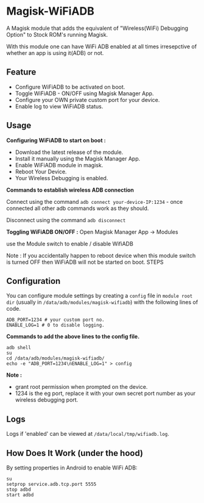 # Magisk-WiFiADB

A Magisk module that adds the equivalent of "Wireless(WiFi) Debugging Option" to Stock ROM's running Magisk.

With this module one can have WiFi ADB enabled at all times irresepctive of whether an app is using it(ADB) or not.


## Feature

- Configure WiFiADB to be activated on boot.
- Toggle WiFiADB - ON/OFF using Magisk Manager App.
- Configure your OWN private custom port for your device.
- Enable log to view WiFiADB status.

## Usage

**Configuring WiFiADB to start on boot :**

- Download the latest release of the module.
- Install it manually using the Magisk Manager App.
- Enable WiFiADB module in magisk.
- Reboot Your Device.
- Your Wireless Debugging is enabled.

**Commands to establish wireless ADB connection**

Connect using the command `adb connect your-device-IP:1234`     -      once connected all other adb commands work as they should.

Disconnect using the command `adb disconnect`

**Toggling WiFiADB ON/OFF :**
Open Magisk Manager App -> Modules

use the Module switch to enable / disable WifiADB

Note : If you accidentally happen to reboot device when this module switch is turned OFF then WiFiADB will not be started on boot.
STEPS

## Configuration

You can configure module settings by creating a `config` file in `module root dir` (usually in `/data/adb/modules/magisk-wifiadb`) with the following lines of code.
```
ADB_PORT=1234 # your custom port no.
ENABLE_LOG=1 # 0 to disable logging.
```

**Commands to add the above lines to the config file.**

```
adb shell
su
cd /data/adb/modules/magisk-wifiadb/
echo -e "ADB_PORT=1234\nENABLE_LOG=1" > config
```


**Note :**
- grant root permission when prompted on the device.
- 1234 is the eg port, replace it with your own secret port number as your wireless debugging port.


## Logs

Logs if 'enabled' can be viewed at `/data/local/tmp/wifiadb.log`.

## How Does It Work (under the hood)

By setting properties in Android to enable WiFi ADB:

```shell
su
setprop service.adb.tcp.port 5555
stop adbd
start adbd
```
